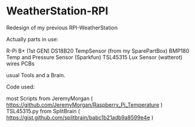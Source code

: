 # WeatherStation-RPI
Redesign of my previous RPI-WeatherStation

Actually parts in use:

R-Pi B+ (1st GEN)
DS18B20 TempSensor (from my SparePartBox)
BMP180 Temp and Pressure Sensor (Sparkfun)
TSL45315 Lux Sensor (watterot)
wires
PCBs

usual Tools and a Brain.


Code used:

most Scripts from JeremyMorgan ( https://github.com/JeremyMorgan/Raspberry_Pi_Temperature )
TSL45315.py from SplitBrain ( https://gist.github.com/splitbrain/babc1b21adb9a8599e4e )
